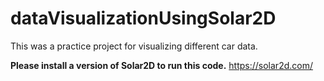 # dataVisualizationUsingSolar2D
This was a practice project for visualizing different car data.

<b>Please install a version of Solar2D to run this code.</b>
https://solar2d.com/



